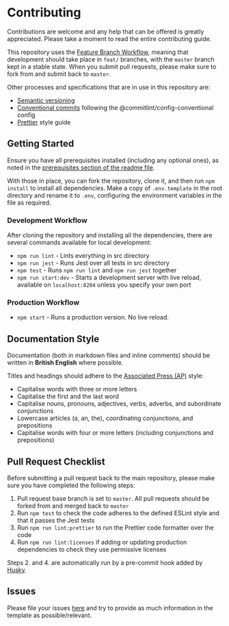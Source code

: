 # Contributing

Contributions are welcome and any help that can be offered is greatly appreciated.
Please take a moment to read the entire contributing guide.

This repository uses the [Feature Branch Workflow](https://www.atlassian.com/git/tutorials/comparing-workflows/feature-branch-workflow),
meaning that development should take place in `feat/` branches, with the `master` branch kept in a stable state.
When you submit pull requests, please make sure to fork from and submit back to `master`.

Other processes and specifications that are in use in this repository are:

-   [Semantic versioning](https://semver.org/)
-   [Conventional commits](https://www.conventionalcommits.org/en/v1.0.0/) following the @commitlint/config-conventional config
-   [Prettier](https://prettier.io/) style guide

## Getting Started

Ensure you have all prerequisites installed (including any optional ones), as noted in the [prerequisites section of the readme file](./README.md#prerequisites).

With those in place, you can fork the repository, clone it, and then run `npm install` to install all dependencies.
Make a copy of `.env.template` in the root directory and rename it to `.env`, configuring the environment variables in the file as required.

### Development Workflow

After cloning the repository and installing all the dependencies, there are several commands available for local development:

-   `npm run lint` - Lints everything in src directory
-   `npm run jest` - Runs Jest over all tests in src directory
-   `npm test` - Runs `npm run lint` and `npm run jest` together
-   `npm run start:dev` - Starts a development server with live reload, available on `localhost:8204` unless you specify your own port

### Production Workflow

-   `npm start` - Runs a production version. No live reload.

## Documentation Style

Documentation (both in markdown files and inline comments) should be written in **British English** where possible.

Titles and headings should adhere to the [Associated Press (AP)](https://www.apstylebook.com/) style:

-   Capitalise words with three or more letters
-   Capitalise the first and the last word
-   Capitalise nouns, pronouns, adjectives, verbs, adverbs, and subordinate conjunctions
-   Lowercase articles (a, an, the), coordinating conjunctions, and prepositions
-   Capitalise words with four or more letters (including conjunctions and prepositions)

## Pull Request Checklist

Before submitting a pull request back to the main repository, please make sure you have completed the following steps:

1. Pull request base branch is set to `master`. All pull requests should be forked from and merged back to `master`
2. Run `npm test` to check the code adheres to the defined ESLint style and that it passes the Jest tests
3. Run `npm run lint:prettier` to run the Prettier code formatter over the code
4. Run `npm run lint:licenses` if adding or updating production dependencies to check they use permissive licenses

Steps 2. and 4. are automatically run by a pre-commit hook added by [Husky](https://typicode.github.io/husky/#/).

## Issues

Please file your issues [here](https://github.com/Fdawgs/ydh-sider-obfuscation-service/issues) and try to provide as much information in the template as possible/relevant.
